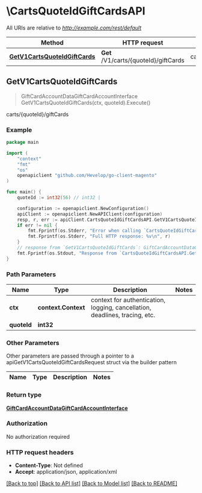 # \CartsQuoteIdGiftCardsAPI

All URIs are relative to *http://example.com/rest/default*

Method | HTTP request | Description
------------- | ------------- | -------------
[**GetV1CartsQuoteIdGiftCards**](CartsQuoteIdGiftCardsAPI.md#GetV1CartsQuoteIdGiftCards) | **Get** /V1/carts/{quoteId}/giftCards | carts/{quoteId}/giftCards



## GetV1CartsQuoteIdGiftCards

> GiftCardAccountDataGiftCardAccountInterface GetV1CartsQuoteIdGiftCards(ctx, quoteId).Execute()

carts/{quoteId}/giftCards



### Example

```go
package main

import (
	"context"
	"fmt"
	"os"
	openapiclient "github.com/Hevelop/go-client-magento"
)

func main() {
	quoteId := int32(56) // int32 | 

	configuration := openapiclient.NewConfiguration()
	apiClient := openapiclient.NewAPIClient(configuration)
	resp, r, err := apiClient.CartsQuoteIdGiftCardsAPI.GetV1CartsQuoteIdGiftCards(context.Background(), quoteId).Execute()
	if err != nil {
		fmt.Fprintf(os.Stderr, "Error when calling `CartsQuoteIdGiftCardsAPI.GetV1CartsQuoteIdGiftCards``: %v\n", err)
		fmt.Fprintf(os.Stderr, "Full HTTP response: %v\n", r)
	}
	// response from `GetV1CartsQuoteIdGiftCards`: GiftCardAccountDataGiftCardAccountInterface
	fmt.Fprintf(os.Stdout, "Response from `CartsQuoteIdGiftCardsAPI.GetV1CartsQuoteIdGiftCards`: %v\n", resp)
}
```

### Path Parameters


Name | Type | Description  | Notes
------------- | ------------- | ------------- | -------------
**ctx** | **context.Context** | context for authentication, logging, cancellation, deadlines, tracing, etc.
**quoteId** | **int32** |  | 

### Other Parameters

Other parameters are passed through a pointer to a apiGetV1CartsQuoteIdGiftCardsRequest struct via the builder pattern


Name | Type | Description  | Notes
------------- | ------------- | ------------- | -------------


### Return type

[**GiftCardAccountDataGiftCardAccountInterface**](GiftCardAccountDataGiftCardAccountInterface.md)

### Authorization

No authorization required

### HTTP request headers

- **Content-Type**: Not defined
- **Accept**: application/json, application/xml

[[Back to top]](#) [[Back to API list]](../README.md#documentation-for-api-endpoints)
[[Back to Model list]](../README.md#documentation-for-models)
[[Back to README]](../README.md)

